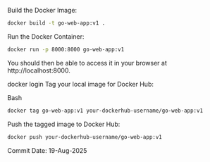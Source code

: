 




Build the Docker Image:
```bash
docker build -t go-web-app:v1 .
```

Run the Docker Container:


```bash
docker run -p 8000:8000 go-web-app:v1
```
You should then be able to access it in your browser at http://localhost:8000.





docker login
Tag your local image for Docker Hub:

Bash
```bash
docker tag go-web-app:v1 your-dockerhub-username/go-web-app:v1
```

Push the tagged image to Docker Hub:

```bash
docker push your-dockerhub-username/go-web-app:v1
```


Commit Date: 19-Aug-2025
